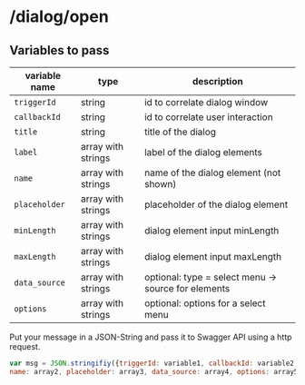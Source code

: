 # /dialog/open

## Variables to pass

| variable name  | type | description |
| ------------- | ------------- | ------------- | 
| `triggerId` | string  | id to correlate dialog window |
| `callbackId` | string | id to correlate user interaction |
| `title` | string  | title of the dialog |
| `label` | array with strings | label of the dialog elements |
| `name` | array with strings | name of the dialog element (not shown) |
| `placeholder` | array with strings | placeholder of the dialog element |
| `minLength` | array with strings | dialog element input minLength |
| `maxLength` | array with strings | dialog element input maxLength |
| `data_source` | array with strings | optional: type = select menu -> source for elements |
| `options` | array with strings | optional: options for a select menu |


Put your message in a JSON-String and pass it to Swagger API using a http request.

```javascript
var msg = JSON.stringifiy({triggerId: variable1, callbackId: variable2, title: variable3, label: array1, 
name: array2, placeholder: array3, data_source: array4, options: array5, maxLength: array6, minLength: array7});
```
